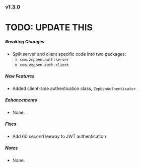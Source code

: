 ### v1.3.0
# TODO: UPDATE THIS

##### Breaking Changes
* Split server and client specific code into two packages:
  * `com.zepben.auth.server`
  * `com.zepben.auth.client`

##### New Features
* Added client-side authentication class, `ZepbenAuthenticator`

##### Enhancements
* None.

##### Fixes
* Add 60 second leeway to JWT authentication

##### Notes
* None.